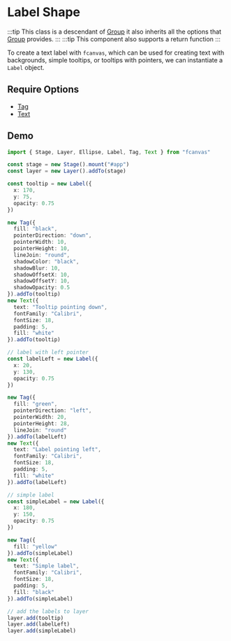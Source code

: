 # Label Shape

:::tip
This class is a descendant of [Group](/guide/essentials/Group) it also inherits all the options that [Group](/guide/essentials/Group) provides.
:::
:::tip
This component also supports a return function
:::

To create a text label with `fcanvas`, which can be used for creating text with backgrounds, simple tooltips, or tooltips with pointers, we can instantiate a `Label` object.

## Require Options

- [Tag](/guide/shapes/Tag)
- [Text](/guide/shapes/Text)

## Demo

```ts
import { Stage, Layer, Ellipse, Label, Tag, Text } from "fcanvas"

const stage = new Stage().mount("#app")
const layer = new Layer().addTo(stage)

const tooltip = new Label({
  x: 170,
  y: 75,
  opacity: 0.75
})

new Tag({
  fill: "black",
  pointerDirection: "down",
  pointerWidth: 10,
  pointerHeight: 10,
  lineJoin: "round",
  shadowColor: "black",
  shadowBlur: 10,
  shadowOffsetX: 10,
  shadowOffsetY: 10,
  shadowOpacity: 0.5
}).addTo(tooltip)
new Text({
  text: "Tooltip pointing down",
  fontFamily: "Calibri",
  fontSize: 18,
  padding: 5,
  fill: "white"
}).addTo(tooltip)

// label with left pointer
const labelLeft = new Label({
  x: 20,
  y: 130,
  opacity: 0.75
})

new Tag({
  fill: "green",
  pointerDirection: "left",
  pointerWidth: 20,
  pointerHeight: 28,
  lineJoin: "round"
}).addTo(labelLeft)
new Text({
  text: "Label pointing left",
  fontFamily: "Calibri",
  fontSize: 18,
  padding: 5,
  fill: "white"
}).addTo(labelLeft)

// simple label
const simpleLabel = new Label({
  x: 180,
  y: 150,
  opacity: 0.75
})

new Tag({
  fill: "yellow"
}).addTo(simpleLabel)
new Text({
  text: "Simple label",
  fontFamily: "Calibri",
  fontSize: 18,
  padding: 5,
  fill: "black"
}).addTo(simpleLabel)

// add the labels to layer
layer.add(tooltip)
layer.add(labelLeft)
layer.add(simpleLabel)
```

<Preview />
